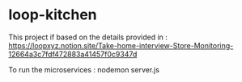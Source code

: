 # loop-kitchen

This project if based on the details provided in : https://loopxyz.notion.site/Take-home-interview-Store-Monitoring-12664a3c7fdf472883a41457f0c9347d

To run the microservices : nodemon server.js
